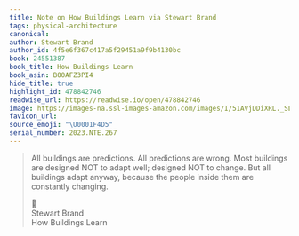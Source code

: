 ```yaml
---
title: Note on How Buildings Learn via Stewart Brand
tags: physical-architecture
canonical:
author: Stewart Brand
author_id: 4f5e6f367c417a5f29451a9f9b4130bc
book: 24551387
book_title: How Buildings Learn
book_asin: B00AFZ3PI4
hide_title: true
highlight_id: 478842746
readwise_url: https://readwise.io/open/478842746
image: https://images-na.ssl-images-amazon.com/images/I/51AVjDDiXRL._SL200_.jpg
favicon_url:
source_emoji: "\U0001F4D5"
serial_number: 2023.NTE.267
---
```

> All buildings are predictions. All predictions are wrong. Most buildings are designed NOT to adapt well; designed NOT to change. But all buildings adapt anyway, because the people inside them are constantly changing.
> <div class="quoteback-footer"><div class="quoteback-avatar"><span class="mini-emoji"> 📕</span></div><div class="quoteback-metadata"><div class="metadata-inner"><span style="display:none">FROM:</span><div aria-label="Stewart Brand" class="quoteback-author"> Stewart Brand</div><div aria-label="How Buildings Learn" class="quoteback-title"> How Buildings Learn</div></div></div></div>